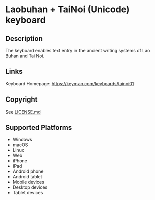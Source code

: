 Laobuhan + TaiNoi (Unicode) keyboard
==============

Description
-----------
The keyboard enables text entry in the ancient writing systems of Lao Buhan and Tai Noi.

Links
-----
Keyboard Homepage: https://keyman.com/keyboards/tainoi01

Copyright
---------
See [LICENSE.md](LICENSE.md)

Supported Platforms
-------------------
 * Windows
 * macOS
 * Linux
 * Web
 * iPhone
 * iPad
 * Android phone
 * Android tablet
 * Mobile devices
 * Desktop devices
 * Tablet devices

